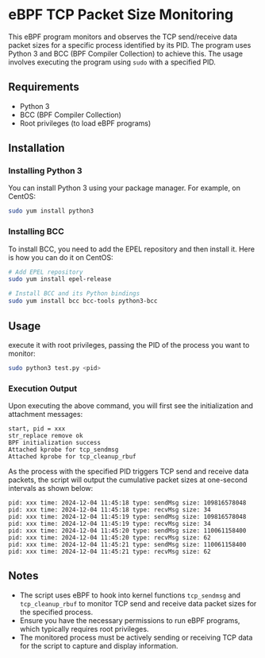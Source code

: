 # eBPF TCP Packet Size Monitoring

This eBPF program monitors and observes the TCP send/receive data packet sizes for a specific process identified by its PID. The program uses Python 3 and BCC (BPF Compiler Collection) to achieve this. The usage involves executing the program using `sudo` with a specified PID.

## Requirements

- Python 3
- BCC (BPF Compiler Collection)
- Root privileges (to load eBPF programs)

## Installation

### Installing Python 3

You can install Python 3 using your package manager. For example, on CentOS:

```sh
sudo yum install python3
```

### Installing BCC

To install BCC, you need to add the EPEL repository and then install it. Here is how you can do it on CentOS:

```sh
# Add EPEL repository
sudo yum install epel-release

# Install BCC and its Python bindings
sudo yum install bcc bcc-tools python3-bcc
```

## Usage

execute it with root privileges, passing the PID of the process you want to monitor:

```sh
sudo python3 test.py <pid>
```

### Execution Output

Upon executing the above command, you will first see the initialization and attachment messages:

```
start, pid = xxx
str_replace remove ok
BPF initialization success
Attached kprobe for tcp_sendmsg
Attached kprobe for tcp_cleanup_rbuf
```

As the process with the specified PID triggers TCP send and receive data packets, the script will output the cumulative packet sizes at one-second intervals as shown below:

```
pid: xxx time: 2024-12-04 11:45:18 type: sendMsg size: 109816578048
pid: xxx time: 2024-12-04 11:45:18 type: recvMsg size: 34
pid: xxx time: 2024-12-04 11:45:19 type: sendMsg size: 109816578048
pid: xxx time: 2024-12-04 11:45:19 type: recvMsg size: 34
pid: xxx time: 2024-12-04 11:45:20 type: sendMsg size: 110061158400
pid: xxx time: 2024-12-04 11:45:20 type: recvMsg size: 62
pid: xxx time: 2024-12-04 11:45:21 type: sendMsg size: 110061158400
pid: xxx time: 2024-12-04 11:45:21 type: recvMsg size: 62
```

## Notes

- The script uses eBPF to hook into kernel functions `tcp_sendmsg` and `tcp_cleanup_rbuf` to monitor TCP send and receive data packet sizes for the specified process.
- Ensure you have the necessary permissions to run eBPF programs, which typically requires root privileges.
- The monitored process must be actively sending or receiving TCP data for the script to capture and display information.
